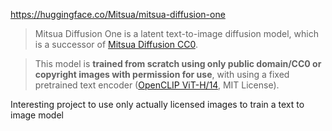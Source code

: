https://huggingface.co/Mitsua/mitsua-diffusion-one

> Mitsua Diffusion One is a latent text-to-image diffusion model, which is a successor of [Mitsua Diffusion CC0](https://huggingface.co/Mitsua/mitsua-diffusion-cc0).

> This model is **trained from scratch using only public domain/CC0 or copyright images with permission for use**, with using a fixed pretrained text encoder ([OpenCLIP ViT-H/14](https://github.com/mlfoundations/open_clip), MIT License).

Interesting project to use only actually licensed images to train a text to image model